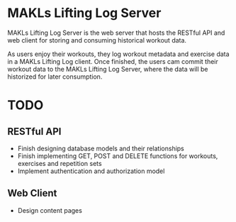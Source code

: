 MAKLs Lifting Log Server
======
MAKLs Lifting Log Server is the web server that hosts the RESTful API and web client for storing and consuming historical workout data.

  

As users enjoy their workouts, they log workout metadata and exercise data in a MAKLs Lifting Log client. Once finished, the users cam commit their workout data to the MAKLs Lifting Log Server, where the data will be historized for later consumption.

TODO
=====
## RESTful API
* Finish designing database models and their relationships
* Finish implementing GET, POST and DELETE functions for workouts, exercises and repetition sets
* Implement authentication and authorization model

## Web Client
* Design content pages